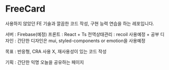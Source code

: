 # FreeCard
사용하지 않았던 FE 기술과 깔끔한 코드 작성, 구현 능력 연습을 하는 레포입니다.

서버 : Firebase(예정)
프론트 : React + Ts
전역상태관리 : recoil 사용예정 + 공부
디자인 : 간단한 디자인은 mui, styled-components or emotion을 사용예정

목표 : 반응형, CRA 사용 X, 재사용성이 있는 코드 작성

기획 : 간단한 익명 오늘을 공유하는 페이지

